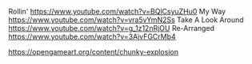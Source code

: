 Rollin' https://www.youtube.com/watch?v=BQlCsyuZHu0
My Way https://www.youtube.com/watch?v=vra5vYmN2Ss
Take A Look Around https://www.youtube.com/watch?v=g_1z12nRjOU
Re-Arranged https://www.youtube.com/watch?v=3AjvFGCrMb4

https://opengameart.org/content/chunky-explosion